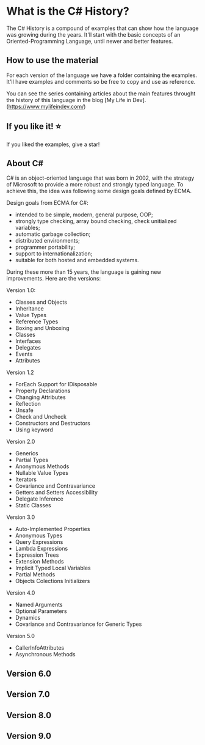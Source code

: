 What is the C# History?
=====================
The C# History is a compound of examples that can show how the language was growing during the years. It'll start with the basic concepts of an Oriented-Programming Language, until newer and better features.

## How to use the material
For each version of the language we have a folder containing the examples. It'll have examples and comments so be free to copy and use as reference.

You can see the series containing articles about the main features throught the history of this language in the blog [My Life in Dev].(https://www.mylifeindev.com/)

## If you like it! :star:
If you liked the examples, give a star!

## About C#

C# is an object-oriented language that was born in 2002, with the strategy of Microsoft to provide a more robust and strongly typed language. To achieve this, the idea was following some design goals defined by ECMA.

Design goals from ECMA for C#:
- intended to be simple, modern, general purpose, OOP;
- strongly type checking, array bound checking, check unitialized variables;
- automatic garbage collection;
- distributed environments;
- programmer portability;
- support to internationalization;
- suitable for both hosted and embedded systems.

During these more than 15 years, the language is gaining new improvements. Here are the versions:


Version 1.0:
- Classes and Objects
- Inheritance
- Value Types
- Reference Types
- Boxing and Unboxing
- Classes
- Interfaces
- Delegates
- Events
- Attributes

Version 1.2
- ForEach Support for IDisposable
- Property Declarations
- Changing Attributes
- Reflection
- Unsafe
- Check and Uncheck
- Constructors and Destructors
- Using keyword

Version 2.0
- Generics
- Partial Types
- Anonymous Methods
- Nullable Value Types
- Iterators
- Covariance and Contravariance
- Getters and Setters Accessibility
- Delegate Inference
- Static Classes

Version 3.0
- Auto-Implemented Properties
- Anonymous Types
- Query Expressions
- Lambda Expressions
- Expression Trees
- Extension Methods
- Implicit Typed Local Variables
- Partial Methods
- Objects Colections Initializers

Version 4.0
- Named Arguments
- Optional Parameters
- Dynamics
- Covariance and Contravariance for Generic Types

Version 5.0
- CallerInfoAttributes
- Asynchronous Methods

Version 6.0
- 

Version 7.0
- 

Version 8.0
- 

Version 9.0
- 
